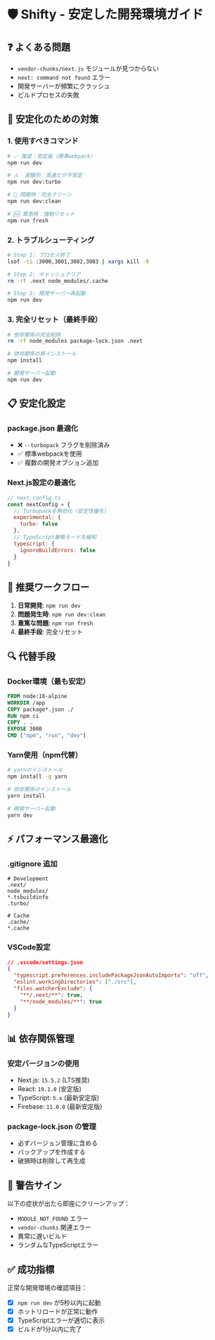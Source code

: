 # 🛡️ Shifty - 安定した開発環境ガイド

## ❓ よくある問題

- `vendor-chunks/next.js` モジュールが見つからない
- `next: command not found` エラー
- 開発サーバーが頻繁にクラッシュ
- ビルドプロセスの失敗

## 🔧 安定化のための対策

### 1. **使用すべきコマンド**

```bash
# ✅ 推奨：安定版（標準webpack）
npm run dev

# ⚠️  実験的：高速だが不安定
npm run dev:turbo

# 🧹 問題時：完全クリーン
npm run dev:clean

# 🆘 緊急時：強制リセット
npm run fresh
```

### 2. **トラブルシューティング**

```bash
# Step 1: プロセス終了
lsof -ti :3000,3001,3002,3003 | xargs kill -9

# Step 2: キャッシュクリア
rm -rf .next node_modules/.cache

# Step 3: 開発サーバー再起動
npm run dev
```

### 3. **完全リセット（最終手段）**

```bash
# 依存関係の完全削除
rm -rf node_modules package-lock.json .next

# 依存関係の再インストール
npm install

# 開発サーバー起動
npm run dev
```

## 📋 安定化設定

### package.json 最適化

- ❌ `--turbopack` フラグを削除済み
- ✅ 標準webpackを使用
- ✅ 複数の開発オプション追加

### Next.js設定の最適化

```javascript
// next.config.ts
const nextConfig = {
  // Turbopackを無効化（安定性優先）
  experimental: {
    turbo: false
  },
  // TypeScript厳格モードを緩和
  typescript: {
    ignoreBuildErrors: false
  }
}
```

## 🎯 推奨ワークフロー

1. **日常開発**: `npm run dev`
2. **問題発生時**: `npm run dev:clean`
3. **重篤な問題**: `npm run fresh`
4. **最終手段**: 完全リセット

## 🔍 代替手段

### Docker環境（最も安定）

```dockerfile
FROM node:18-alpine
WORKDIR /app
COPY package*.json ./
RUN npm ci
COPY . .
EXPOSE 3000
CMD ["npm", "run", "dev"]
```

### Yarn使用（npm代替）

```bash
# yarnのインストール
npm install -g yarn

# 依存関係のインストール
yarn install

# 開発サーバー起動
yarn dev
```

## ⚡ パフォーマンス最適化

### .gitignore 追加

```
# Development
.next/
node_modules/
*.tsbuildinfo
.turbo/

# Cache
.cache/
*.cache
```

### VSCode設定

```json
// .vscode/settings.json
{
  "typescript.preferences.includePackageJsonAutoImports": "off",
  "eslint.workingDirectories": ["./src"],
  "files.watcherExclude": {
    "**/.next/**": true,
    "**/node_modules/**": true
  }
}
```

## 📊 依存関係管理

### 安定バージョンの使用

- Next.js: `15.5.2` (LTS推奨)
- React: `19.1.0` (安定版)
- TypeScript: `5.x` (最新安定版)
- Firebase: `11.0.0` (最新安定版)

### package-lock.json の管理

- 必ずバージョン管理に含める
- バックアップを作成する
- 破損時は削除して再生成

## 🚨 警告サイン

以下の症状が出たら即座にクリーンアップ：

- `MODULE_NOT_FOUND` エラー
- `vendor-chunks` 関連エラー
- 異常に遅いビルド
- ランダムなTypeScriptエラー

## ✅ 成功指標

正常な開発環境の確認項目：

- [x] `npm run dev` が5秒以内に起動
- [x] ホットリロードが正常に動作
- [x] TypeScriptエラーが適切に表示
- [x] ビルドが1分以内に完了